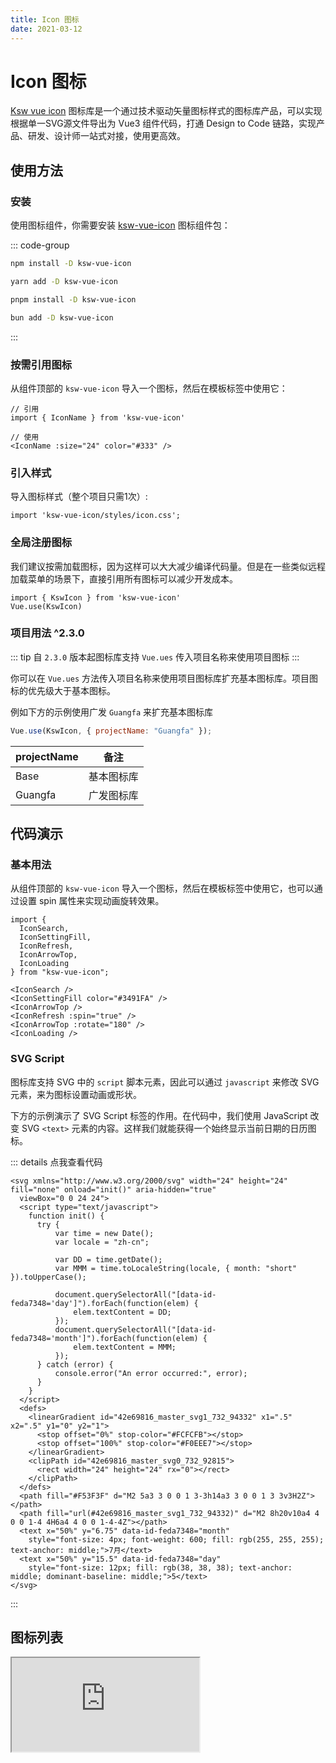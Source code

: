 ```yaml
---
title: Icon 图标
date: 2021-03-12
---
```


# Icon 图标

[Ksw vue icon](https://sengoku-f.github.io/KSW-vue-icon/) 图标库是一个通过技术驱动矢量图标样式的图标库产品，可以实现根据单一SVG源文件导出为 Vue3 组件代码，打通 Design to Code 链路，实现产品、研发、设计师一站式对接，使用更高效。

## 使用方法

### 安装

使用图标组件，你需要安装 [ksw-vue-icon](https://www.npmjs.com/package/ksw-vue-icon) 图标组件包：

::: code-group

```sh [npm]
npm install -D ksw-vue-icon
```

```sh [yarn]
yarn add -D ksw-vue-icon
```

```sh [pnpm]
pnpm install -D ksw-vue-icon
```

```sh [bun]
bun add -D ksw-vue-icon
```

:::

### 按需引用图标

从组件顶部的 `ksw-vue-icon` 导入一个图标，然后在模板标签中使用它：

```js:line-numbers
// 引用
import { IconName } from 'ksw-vue-icon'

// 使用
<IconName :size="24" color="#333" />
```

### 引入样式

导入图标样式（整个项目只需1次）:

```js:line-numbers
import 'ksw-vue-icon/styles/icon.css';
```

### 全局注册图标

我们建议按需加载图标，因为这样可以大大减少编译代码量。但是在一些类似远程加载菜单的场景下，直接引用所有图标可以减少开发成本。

```js:line-numbers
import { KswIcon } from 'ksw-vue-icon'
Vue.use(KswIcon)
```

### 项目用法 <k-tag type="primary" round>^2.3.0</k-tag>

::: tip
自 `2.3.0` 版本起图标库支持 `Vue.ues` 传入项目名称来使用项目图标
:::

你可以在 `Vue.ues` 方法传入项目名称来使用项目图标库扩充基本图标库。项目图标的优先级大于基本图标。

例如下方的示例使用广发 `Guangfa` 来扩充基本图标库

```js
Vue.use(KswIcon, { projectName: "Guangfa" });
```

| projectName  | 备注                     | 
| --------- | -------------------------- |
| Base      |  基本图标库       |
| Guangfa     | 广发图标库 |

## 代码演示

### 基本用法

从组件顶部的 `ksw-vue-icon` 导入一个图标，然后在模板标签中使用它，也可以通过设置 spin 属性来实现动画旋转效果。

<IconSearch />
<IconSettingFill color="#3491FA" />
<IconArrowTop />
<IconRefresh :spin="true" />
<IconArrowTop :rotate="180" />
<IconLoading />

<!-- ::: details 点我查看代码 -->

```js:line-numbers
import {
  IconSearch,
  IconSettingFill,
  IconRefresh,
  IconArrowTop,
  IconLoading
} from "ksw-vue-icon";

<IconSearch />
<IconSettingFill color="#3491FA" />
<IconArrowTop />
<IconRefresh :spin="true" />
<IconArrowTop :rotate="180" />
<IconLoading />
```

<!-- ::: -->

### SVG Script

图标库支持 SVG 中的 `script` 脚本元素，因此可以通过 `javascript` 来修改 SVG 元素，来为图标设置动画或形状。

下方的示例演示了 SVG Script 标签的作用。在代码中，我们使用 JavaScript 改变 SVG `<text>` 元素的内容。这样我们就能获得一个始终显示当前日期的日历图标。

<IconCalendarColor :size="128" />

::: details 点我查看代码

```html:line-numbers {3-22}
<svg xmlns="http://www.w3.org/2000/svg" width="24" height="24" fill="none" onload="init()" aria-hidden="true"
  viewBox="0 0 24 24">
  <script type="text/javascript">
    function init() {
      try {
          var time = new Date();
          var locale = "zh-cn";

          var DD = time.getDate();
          var MMM = time.toLocaleString(locale, { month: "short" }).toUpperCase();

          document.querySelectorAll("[data-id-feda7348='day']").forEach(function(elem) {
              elem.textContent = DD;
          });
          document.querySelectorAll("[data-id-feda7348='month']").forEach(function(elem) {
              elem.textContent = MMM;
          });
      } catch (error) {
          console.error("An error occurred:", error);
      }
    }
  </script>
  <defs>
    <linearGradient id="42e69816_master_svg1_732_94332" x1=".5" x2=".5" y1="0" y2="1">
      <stop offset="0%" stop-color="#FCFCFB"></stop>
      <stop offset="100%" stop-color="#F0EEE7"></stop>
    </linearGradient>
    <clipPath id="42e69816_master_svg0_732_92815">
      <rect width="24" height="24" rx="0"></rect>
    </clipPath>
  </defs>
  <path fill="#F53F3F" d="M2 5a3 3 0 0 1 3-3h14a3 3 0 0 1 3 3v3H2Z"></path>
  <path fill="url(#42e69816_master_svg1_732_94332)" d="M2 8h20v10a4 4 0 0 1-4 4H6a4 4 0 0 1-4-4Z"></path>
  <text x="50%" y="6.75" data-id-feda7348="month"
    style="font-size: 4px; font-weight: 600; fill: rgb(255, 255, 255); text-anchor: middle;">7月</text>
  <text x="50%" y="15.5" data-id-feda7348="day"
    style="font-size: 12px; fill: rgb(38, 38, 38); text-anchor: middle; dominant-baseline: middle;">5</text>
</svg>
```

:::

## 图标列表

<iframe class="iframe-container" src="https://sengoku-f.github.io/KSW-vue-icon/iframe" />

## API

| 参数       | 说明                       | 类型                       | 默认值         |
| ---------- | -------------------------- | -------------------------- | -------------- |
| **size**   | 图标的大小，宽高相同       | `number` &#124; `string`   | `1em`          |
| **color**  | 图标的颜色，默认为当前颜色 | `string` &#124; `string[]` | `currentColor` |
| **rotate** | 图标旋转角度（IE9 无效）   | `number`                   | `-`            |
| **spin**   | 给图标加旋转动画           | `boolean`                  | `false`        |


<style scoped>
h3{
  display: flex;
  align-items: center;
  gap: 0.25rem;
}

.iframe-container {
  border: 1px solid var(--vp-c-divider);
  border-radius: 8px;
  width: 100%;
  height: 82vh;
}
</style>
